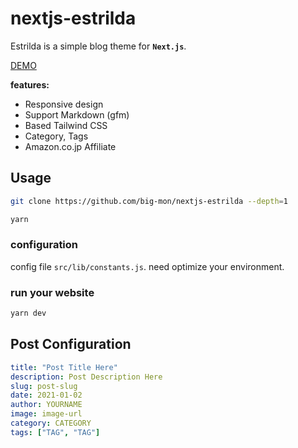 # nextjs-estrilda

Estrilda is a simple blog theme for **`Next.js`**.

[DEMO](https://nextjs-estrilda.vercel.app/)

**features:**

- Responsive design
- Support Markdown (gfm)
- Based Tailwind CSS
- Category, Tags
- Amazon.co.jp Affiliate

## Usage

```bash
git clone https://github.com/big-mon/nextjs-estrilda --depth=1

yarn
```

### configuration

config file `src/lib/constants.js`. need optimize your environment.

### run your website

```bash
yarn dev
```

## Post Configuration

```yaml
title: "Post Title Here"
description: Post Description Here
slug: post-slug
date: 2021-01-02
author: YOURNAME
image: image-url
category: CATEGORY
tags: ["TAG", "TAG"]
```
